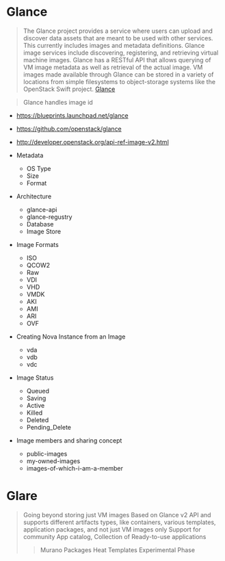 # Glance

> The Glance project provides a service where users can upload and discover data assets that are meant to be used with other services. This currently includes images and metadata definitions. Glance image services include discovering, registering, and retrieving virtual machine images. Glance has a RESTful API that allows querying of VM image metadata as well as retrieval of the actual image. VM images made available through Glance can be stored in a variety of locations from simple filesystems to object-storage systems like the OpenStack Swift project. [Glance](http://docs.openstack.org/developer/glance/)

> Glance handles image id


- https://blueprints.launchpad.net/glance
- https://github.com/openstack/glance
- http://developer.openstack.org/api-ref-image-v2.html

- Metadata
  - OS Type
  - Size
  - Format

- Architecture
  - glance-api
  - glance-regustry
  - Database
  - Image Store

- Image Formats
  - ISO
  - QCOW2
  - Raw
  - VDI
  - VHD
  - VMDK
  - AKI
  - AMI
  - ARI
  - OVF

- Creating Nova Instance from an Image
  - vda
  - vdb
  - vdc

- Image Status
  - Queued
  - Saving
  - Active
  - Killed
  - Deleted
  - Pending_Delete

- Image members and sharing concept
  - public-images
  - my-owned-images
  - images-of-which-i-am-a-member

# Glare

> Going beyond storing just VM images
> Based on Glance v2 API and supports different artifacts types, like containers, various templates, application packages, and not just VM images only
> Support for community App catalog, Collection of Ready-to-use applications
> > Murano Packages
> > Heat Templates
> Experimental Phase 

